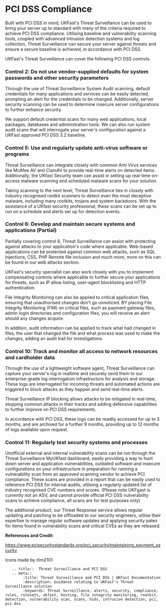 # PCI DSS Compliance

Built with PCI DSS in mind, UKFast's Threat Surveillance can be used to bring your server up to standard with many of the criteria required to achieve PCI DSS compliance. Utilising baseline and vulnerability scanning tools, coupled with advanced Intrusion detection systems and log collection, Threat Surveillance can secure your server against threats and ensure a secure baseline is achieved, in accordance with PCI DSS.

UKFast's Threat Surveillance can cover the following PCI DSS controls.

### Control 2: Do not use vendor-supplied defaults for system passwords and other security parameters

Through the use of Threat Surveillance System Audit scanning, default credentials for many applications and services can be easily detected, prompting an alert for the credentials to be changed. Additionally, server security scanning can be used to determine insecure server configurations to further enhance security.

We support default credential scans for many web applications, local packages, databases and administration tools. We can also run system audit scans that will interrogate your server's configuration against a UKFast approved PCI DSS 3.2 baseline.


### Control 5: Use and regularly update anti-virus software or programs

Threat Surveillance can integrate closely with common Anti Virus services like McAfee AV and ClamAV to provide real-time alerts on detected items. Additionally, the UKfast Security team can assist in setting up real-time on-access malware scanning and scheduled malware scans for your solution.

Taking scanning to the next level, Threat Surveillance ties in closely with industry recognised rootkit scanners to detect even the most deceptive malware, including many rootkits, trojans and system backdoors. With the assistance of a UKfast security professional, these scans can be set up to run on a schedule and alerts set up for detection events.

### Control 6: Develop and maintain secure systems and applications (Partial)

Partially covering control 6, Threat Surveillance can assist with protecting against attacks to your application's code where applicable. Web-based applications can be protected against common web attacks, such as SQL Injections, CSS, PHP Remote file inclusion and much more, more on this can be found in our web attacks section.

UKFast's security specialist can also work closely with you to implement compensating controls where applicable to further secure your applications for threats, such as IP allow listing, user-agent blocklisting and HTTP authentication.

File Integrity Monitoring can also be applied to critical application files, ensuring that unauthorised changes don't go unnoticed. BY placing File Integrity Monitoring (FIM) on critical files, such as payment gateway files, admin login directories and configuration files, you will receive an alert should any changes acquire.

In addition, audit information can be applied to track what had changed in files, the user that changed the file and what process was used to make the changes, adding an audit trail for investigations.

### Control 10: Track and monitor all access to network resources and cardholder data

Through the use of a lightweight software agent, Threat Surveillance can capture your server's log in realtime and securely send them to our enterprise-grade log interrogation infrastructure for analysis and storage. These logs are interrogated for incoming threats and automated actions are triggered to block attacks as they happen and send real-time alerts.

Threat Surveillance IP blocking allows attacks to be mitigated in real-time, stopping common attacks in their tracks and adding defensive capabilities to further improve on PCI DSS requirements.

In accordance with PCI DSS, these logs can be readily accessed for up to 3 months, and are archived for a further 9 months, providing up to 12 months of logs available upon request.

### Control 11: Regularly test security systems and processes

Unofficial external and internal vulnerability scans can be run through the Threat Surveillance MyUKfast dashboard, easily providing a way to hunt down server and application vulnerabilities, outdated software and insecure configurations on your infrastructure in preparation for running a vulnerability scan from an approved scanning vendor to achieve PCI compliance. These scans are provided in a report that can be easily used to reference PCI DSS for internal audits, utilising a regularly updated list of industry recognised CVE numbers and scores. (Please note UKFgast is currently not an ASV, and cannot provide official PCI DSS vulnerability scans to achieve compliance, all scans are for test purposes only)

The additional product, our Threat Response service allows regular updating and patching to be offloaded to our security engineers,  utilise their expertise to manage regular software updates and applying security pates for items found in vulnerability scans and critical CVEs as they are released.


**References and Credit:**

https://www.pcisecuritystandards.org/pci_security/maintaining_payment_security

Icons made by itim2101

```eval_rst
   .. title::  Threat Surveillance and PCI DSS
   .. meta::
        :title: Threat Surveillance and PCI DSS | UKFast Documentation
        :description: Guidance relating to UKFast's Threat Surveillance solution
        :keywords: Threat Surveillance, alerts, security, compliance, rules, rulesets, ukfast, hosting, file integrity monitoring, rootkit, detection, vulnerability scan, scans, hids, intrusion detection, pci, pci-dss
```

